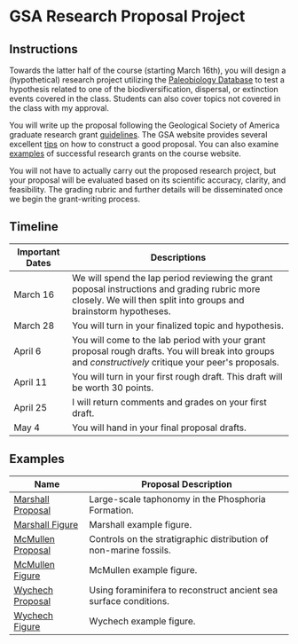 # GSA Research Proposal Project

## Instructions

Towards the latter half of the course (starting March 16th), you will design a (hypothetical) research project utilizing the [Paleobiology Database](https://paleobiodb.org/#/) to test a hypothesis related to one of the biodiversification, dispersal, or extinction events covered in the class. Students can also cover topics not covered in the class with my approval. 

You will write up the proposal following the Geological Society of America graduate research grant [guidelines](http://www.geosociety.org/grants/gradgrants.htm). The GSA website provides several excellent [tips](http://www.geosociety.org/grants/ap_tips.htm) on how to construct a good proposal. You can also examine [examples](#Examples) of successful research grants on the course website. 

You will not have to actually carry out the proposed research project, but your proposal will be evaluated based on its scientific accuracy, clarity, and feasibility. The grading rubric and further details will be disseminated once we begin the grant-writing process.

## Timeline

Important Dates | Descriptions
------- | -------
March 16 | We will spend the lap period reviewing the grant poposal instructions and grading rubric more closely. We will then split into groups and brainstorm hypotheses.
March 28 | You will turn in your finalized topic and hypothesis.
April 6 | You will come to the lab period with your grant proposal rough drafts. You will break into groups and *constructively* critique your peer's proposals.
April 11 | You will turn in your first rough draft. This draft will be worth 30 points.
April 25 | I will return comments and grades on your first draft.
May 4 | You will hand in your final proposal drafts.

## Examples

Name | Proposal Description
------- | -------
[Marshall Proposal](https://github.com/aazaff/teachPaleobiology/blob/master/GSAProposals/MarshallGSA2015.pdf) | Large-scale taphonomy in the Phosphoria Formation.
[Marshall Figure](https://github.com/aazaff/teachPaleobiology/blob/master/GSAProposals/MarshallFigure.pdf) | Marshall example figure.
[McMullen Proposal](https://github.com/aazaff/teachPaleobiology/blob/master/GSAProposals/McMullenGSA2015.pdf) | Controls on the stratigraphic distribution of non-marine fossils.
[McMullen Figure](https://github.com/aazaff/teachPaleobiology/blob/master/GSAProposals/McMullenFigure.pdf) | McMullen example figure.
[Wychech Proposal](https://github.com/aazaff/teachPaleobiology/blob/master/GSAProposals/WychechGSA2015.pdf) | Using foraminifera to reconstruct ancient sea surface conditions. 
[Wychech Figure](https://github.com/aazaff/teachPaleobiology/blob/master/GSAProposals/WychechFigure.pdf) | Wychech example figure.
